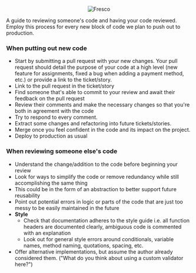 <p align="center" >
  <img src="https://s3.amazonaws.com/com.fresconews.v2.prod/static/images/wordmark-transparent-git.png" alt="Fresco" title="Fresco">
</p>

A guide to reviewing someone's code and having your code reviewed. Employ this process for every new block of code we plan to push out to production.

### When putting out new code
- Start by submitting a pull request with your new changes. Your pull request should detail the purpose of your code at a high level (new feature for assignments, fixed a bug when adding a payment method, etc.) or provide a link to the ticket/story.
- Link to the pull request in the ticket/story
- Find someone that's able to commit to your review and await their feedback on the pull request
- Review their comments and make the necessary changes so that you're both in agreement with the code
- Try to respond to every comment.
- Extract some changes and refactoring into future tickets/stories.
- Merge once you feel confident in the code and its impact on the project.
- Deploy to production as usual

### When reviewing someone else's code
- Understand the change/addition to the code before beginning your review
- Look for ways to simplify the code or remove redundancy while still accomplishing the same thing
- This could be in the form of an abstraction to better support future reusability
- Point out potential errors in logic or parts of the code that are just too messy to be easily maintained in the future
- **Style**
    - Check that documentation adheres to the style guide i.e. all function headers are documented clearly, ambiguous code is commented with an explanation
    - Look out for general style errors around conditionals, variable names, method naming, quotations, spacing, etc. 
- Offer alternative implementations, but assume the author already considered them. ("What do you think about using a custom validator here?")
